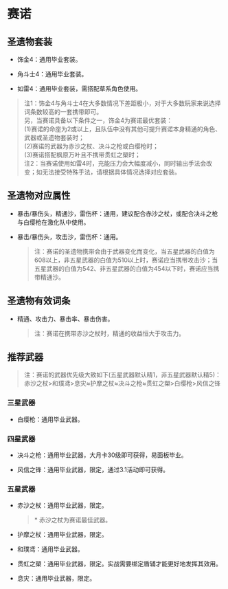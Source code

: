 # 赛诺

## 圣遗物套装  

- 饰金4：通用毕业套装。  

- 角斗士4：通用毕业套装。  

- 如雷4：通用毕业套装，需搭配草系角色使用。  

> 注1：饰金4与角斗士4在大多数情况下差距极小，对于大多数玩家来说选择词条数较高的一套携带即可。  
> 另，当赛诺具备以下条件之一，饰金4为赛诺最优套装：  
> (1)赛诺的命座为2或以上，且队伍中没有其他可提升赛诺本身精通的角色、武器或圣遗物套装时；  
> (2)赛诺的武器为赤沙之杖、决斗之枪或白缨枪时；  
> (3)赛诺搭配枫原万叶且不携带贯虹之槊时；  
> 注2：当赛诺使用如雷4时，充能压力会大幅度减小，同时输出手法会改变；如无法接受特殊手法，请根据具体情况选择对应套装。  

## 圣遗物对应属性  

- 暴击/暴伤头，精通沙，雷伤杯：通用，建议配合赤沙之杖，或配合决斗之枪与白缨枪在激化队中使用。  

- 暴击/暴伤头，攻击沙，雷伤杯：通用。  

  > 注：赛诺的圣遗物携带会由于武器变化而变化，当五星武器的白值为608以上，非五星武器的白值为510以上时，赛诺应当携带攻击沙；当五星武器的白值为542、非五星武器的白值为454以下时，赛诺应当携带精通沙。  

## 圣遗物有效词条  

- 精通、攻击力、暴击率、暴击伤害。  

  > 注：赛诺在携带赤沙之杖时，精通的收益恒大于攻击力。  

## 推荐武器  

> 注：赛诺的武器优先级大致如下(五星武器默认精1，非五星武器默认精5)：赤沙之杖>和璞鸢>息灾≈护摩之杖≈决斗之枪≈贯虹之槊>白缨枪>风信之锋  

### 三星武器  

- 白缨枪：通用毕业武器。  

### 四星武器  

- 决斗之枪：通用毕业武器，大月卡30级即可获得，易面板毕业。  

- 风信之锋：通用毕业武器，限定，通过3.1活动即可获得。  

### 五星武器  

- 赤沙之杖：通用毕业武器，限定。  

  > \* 赤沙之杖为赛诺最佳武器。  

- 护摩之杖：通用毕业武器，限定。  

- 和璞鸢：通用毕业武器。  

- 贯虹之槊：通用毕业武器，限定。实战需要绑定盾辅才能更好地发挥其效用。  

- 息灾：通用毕业武器，限定。
